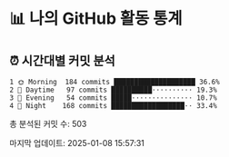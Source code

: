 # 📊 나의 GitHub 활동 통계

## ⏰ 시간대별 커밋 분석

```text
1 🌞 Morning  184 commits ████████████████████ 36.6%
2 🏢 Daytime   97 commits ██████████⋅⋅⋅⋅⋅⋅⋅⋅⋅⋅ 19.3%
3 🌆 Evening   54 commits █████⋅⋅⋅⋅⋅⋅⋅⋅⋅⋅⋅⋅⋅⋅⋅ 10.7%
4 🌙 Night    168 commits ██████████████████⋅⋅ 33.4%
```

총 분석된 커밋 수: 503

마지막 업데이트: 2025-01-08 15:57:31
